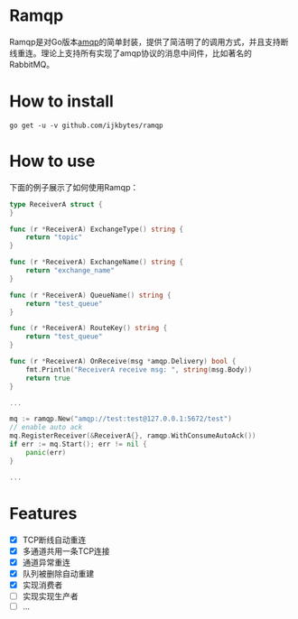 # Ramqp
Ramqp是对Go版本[amqp](github.com/streadway/amqp)的简单封装，提供了简洁明了的调用方式，并且支持断线重连。理论上支持所有实现了amqp协议的消息中间件，比如著名的RabbitMQ。

# How to install

```
go get -u -v github.com/ijkbytes/ramqp
```

# How to use

下面的例子展示了如何使用Ramqp：

```go
type ReceiverA struct {
}

func (r *ReceiverA) ExchangeType() string {
	return "topic"
}

func (r *ReceiverA) ExchangeName() string {
	return "exchange_name"
}

func (r *ReceiverA) QueueName() string {
	return "test_queue"
}

func (r *ReceiverA) RouteKey() string {
	return "test_queue"
}

func (r *ReceiverA) OnReceive(msg *amqp.Delivery) bool {
	fmt.Println("ReceiverA receive msg: ", string(msg.Body))
	return true
}

...

mq := ramqp.New("amqp://test:test@127.0.0.1:5672/test")
// enable auto ack
mq.RegisterReceiver(&ReceiverA{}, ramqp.WithConsumeAutoAck())
if err := mq.Start(); err != nil {
    panic(err)
}

...

```

# Features
- [x] TCP断线自动重连
- [x] 多通道共用一条TCP连接
- [x] 通道异常重连
- [x] 队列被删除自动重建
- [x] 实现消费者
- [ ] 实现实现生产者
- [ ] ...
